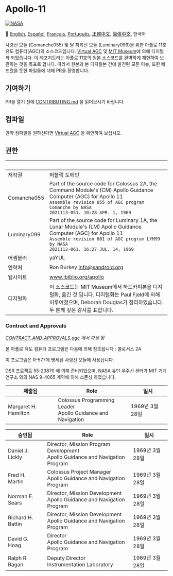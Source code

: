 # Apollo-11
[![NASA][1]][2]

:crossed_flags:
[English][EN],
[Español][ES],
[Français][FR],
[Português][PT_BR],
[正體中文][ZH_TW],
[简体中文][ZH_CN],
한국어

[EN]:README.md
[ES]:README.es.md
[FR]:README.fr.md
[PT_BR]:README.pt_br.md
[ZH_TW]:README.zh_tw.md
[ZH_CN]:README.zh_cn.md
[KO_KR]:README.ko_kr.md

사령선 모듈 (Comanche055) 및 달 착륙선 모듈 (Luminary099)을 위한 아폴로 11호 유도 컴퓨터(AGC)의 소스코드입니다. [Virtual AGC][3] 및 [MIT Museum][4]에 의해 디지털화 되었습니다.
이 레포지토리는 아폴로 11호의 원본 소스코드를 완벽하게 재현하여 보관하는 것을 목표로 합니다. 따라서 원본과 본 디지털본 간에 발견된 모든 이슈, 또한 빠뜨렸을 듯한 파일들에 대해 PR을 환영합니다.

## 기여하기
PR을 열기 전에 [CONTRIBUTING.md][7] 을 읽어보시기 바랍니다.

## 컴파일
만약 컴파일을 원하신다면 [Virtual AGC][8] 을 확인하여 보십시오.

## 권한

&nbsp;      | &nbsp;
----------- | ------
저작권       | 퍼블릭 도메인
Comanche055 | Part of the source code for Colossus 2A, the Command Module's (CM) Apollo Guidance Computer (AGC) for Apollo 11<br>`Assemble revision 055 of AGC program Comanche by NASA`<br>`2021113-051. 10:28 APR. 1, 1969`
Luminary099 | Part of the source code for Luminary 1A, the Lunar Module's (LM) Apollo Guidance Computer (AGC) for Apollo 11<br>`Assemble revision 001 of AGC program LYM99 by NASA`<br>`2021112-061. 16:27 JUL. 14, 1969`
어셈블러     | yaYUL
연락처       | Ron Burkey <info@sandroid.org>
웹사이트     | www.ibiblio.org/apollo
디지털화     | 이 소스코드는 MIT Museum에서 하드카피본을 디지털화, 옮긴 것 입니다. 디지털화는 Paul Fjeld에 의해 이루어졌으며, Deborah Douglas가 정리하였습니다. 두 분께 깊은 감사를 표합니다.

### Contract and Approvals
*[CONTRACT_AND_APPROVALS.agc] 에서 파생 됨*

본 아폴로 유도 컴퓨터 프로그램은 다음에 의해 참조됩니다 : 콜로서스 2A

이 프로그램은 R-577에 명세된 사령선 모듈에 사용됩니다.

DSR 프로젝트 55-23870 에 의해 준비되었으며, NASA 유인 우주선 센터가 MIT 기계 연구소 와의 NAS 9-4065 계약에 의해 스폰싱 하였습니다.

제출됨                | Role | 일시
-------------------- | ---- | ---
Margaret H. Hamilton | Colossus Programming Leader<br>Apollo Guidance and Navigation | 1969년 3월 28일

승인됨              | Role | 일시
------------------ | ---- | ---
Daniel J. Lickly   | Director, Mission Program Development<br>Apollo Guidance and Navigation Program | 1969년 3월 28일
Fred H. Martin     | Colossus Project Manager<br>Apollo Guidance and Navigation Program | 1969년 3월 28일
Norman E. Sears    | Director, Mission Development<br>Apollo Guidance and Navigation Program | 1969년 3월 28일
Richard H. Battin  | Director, Mission Development<br>Apollo Guidance and Navigation Program | 1969년 3월 28일
David G. Hoag      | Director<br>Apollo Guidance and Navigation Program | 1969년 3월 28일
Ralph R. Ragan     | Deputy Director<br>Instrumentation Laboratory | 1969년 3월 28일

[CONTRACT_AND_APPROVALS.agc]:https://github.com/chrislgarry/Apollo-11/blob/chrislgarry-sourcecode-index/Comanche055/CONTRACT_AND_APPROVALS.agc
[1]:https://cdn.rawgit.com/aleen42/badges/c9246f74/src/nasa.svg
[2]:https://www.nasa.gov/mission_pages/apollo/missions/apollo11.html
[3]:http://www.ibiblio.org/apollo/
[4]:http://web.mit.edu/museum/
[5]:http://www.ibiblio.org/apollo/ScansForConversion/Luminary099/
[6]:http://www.ibiblio.org/apollo/ScansForConversion/Comanche055/
[7]:https://github.com/chrislgarry/Apollo-11/blob/master/CONTRIBUTING.md
[8]:https://github.com/rburkey2005/virtualagc

